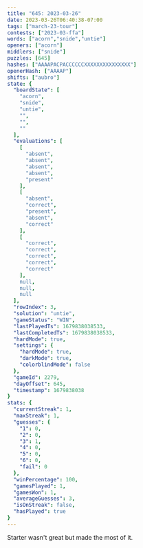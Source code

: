 ```yaml
---
title: "645: 2023-03-26"
date: 2023-03-26T06:40:38-07:00
tags: ["march-23-tour"]
contests: ["2023-03-ffa"]
words: ["acorn","snide","untie"]
openers: ["acorn"]
middlers: ["snide"]
puzzles: [645]
hashes: ["AAAAPACPACCCCCCXXXXXXXXXXXXXXX"]
openerHash: ["AAAAP"]
shifts: ["aubro"]
state: {
  "boardState": [
    "acorn",
    "snide",
    "untie",
    "",
    "",
    ""
  ],
  "evaluations": [
    [
      "absent",
      "absent",
      "absent",
      "absent",
      "present"
    ],
    [
      "absent",
      "correct",
      "present",
      "absent",
      "correct"
    ],
    [
      "correct",
      "correct",
      "correct",
      "correct",
      "correct"
    ],
    null,
    null,
    null
  ],
  "rowIndex": 3,
  "solution": "untie",
  "gameStatus": "WIN",
  "lastPlayedTs": 1679838038533,
  "lastCompletedTs": 1679838038533,
  "hardMode": true,
  "settings": {
    "hardMode": true,
    "darkMode": true,
    "colorblindMode": false
  },
  "gameId": 2279,
  "dayOffset": 645,
  "timestamp": 1679838038
}
stats: {
  "currentStreak": 1,
  "maxStreak": 1,
  "guesses": {
    "1": 0,
    "2": 0,
    "3": 1,
    "4": 0,
    "5": 0,
    "6": 0,
    "fail": 0
  },
  "winPercentage": 100,
  "gamesPlayed": 1,
  "gamesWon": 1,
  "averageGuesses": 3,
  "isOnStreak": false,
  "hasPlayed": true
}
---
```

<!-- more -->
Starter wasn't great but made the most of it.
